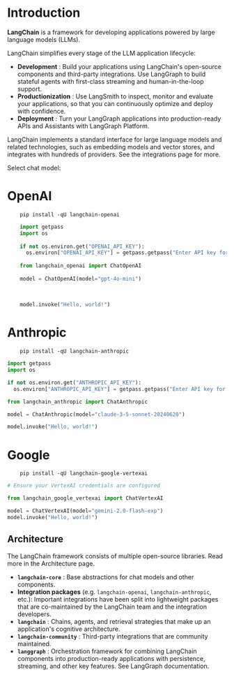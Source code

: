 # Introduction

**LangChain** is a framework for developing applications powered by large
language models (LLMs).

LangChain simplifies every stage of the LLM application lifecycle:

  * **Development** : Build your applications using LangChain's open-source components and third-party integrations. Use LangGraph to build stateful agents with first-class streaming and human-in-the-loop support.
  * **Productionization** : Use LangSmith to inspect, monitor and evaluate your applications, so that you can continuously optimize and deploy with confidence.
  * **Deployment** : Turn your LangGraph applications into production-ready APIs and Assistants with LangGraph Platform.

LangChain implements a standard interface for large language models and
related technologies, such as embedding models and vector stores, and
integrates with hundreds of providers. See the integrations page for more.

Select chat model:

# **OpenAI**

```
    pip install -qU langchain-openai  
```
    
```python  
    import getpass  
    import os  
      
    if not os.environ.get("OPENAI_API_KEY"):  
      os.environ["OPENAI_API_KEY"] = getpass.getpass("Enter API key for OpenAI: ")  
      
    from langchain_openai import ChatOpenAI  
      
    model = ChatOpenAI(model="gpt-4o-mini")  
    
    
    
    model.invoke("Hello, world!")  
```

# **Anthropic**

```
    pip install -qU langchain-anthropic
```
```python
import getpass
import os

if not os.environ.get("ANTHROPIC_API_KEY"):
  os.environ["ANTHROPIC_API_KEY"] = getpass.getpass("Enter API key for Anthropic: ")

from langchain_anthropic import ChatAnthropic

model = ChatAnthropic(model="claude-3-5-sonnet-20240620")

model.invoke("Hello, world!")
```

# **Google**

```
    pip install -qU langchain-google-vertexai
```

```python
# Ensure your VertexAI credentials are configured

from langchain_google_vertexai import ChatVertexAI

model = ChatVertexAI(model="gemini-2.0-flash-exp")
model.invoke("Hello, world!")
```

## Architecture​

The LangChain framework consists of multiple open-source libraries. Read more
in the Architecture page.

  * **`langchain-core`** : Base abstractions for chat models and other components.
  * **Integration packages** (e.g. `langchain-openai`, `langchain-anthropic`, etc.): Important integrations have been split into lightweight packages that are co-maintained by the LangChain team and the integration developers.
  * **`langchain`** : Chains, agents, and retrieval strategies that make up an application's cognitive architecture.
  * **`langchain-community`** : Third-party integrations that are community maintained.
  * **`langgraph`** : Orchestration framework for combining LangChain components into production-ready applications with persistence, streaming, and other key features. See LangGraph documentation.


